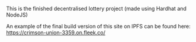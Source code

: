 This is the finished decentralised lottery project (made using Hardhat and NodeJS)

An example of the final build version of this site on IPFS can be found here:
https://crimson-union-3359.on.fleek.co/
